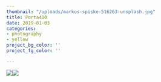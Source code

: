 ```yaml
---
thumbnail: "/uploads/markus-spiske-516263-unsplash.jpg"
title: Porta400
date: 2019-01-03
categories:
- photography
- yellow
project_bg_color: ''
project_fg_color: ''

---
```

![](/uploads/ian-dooley-281897-unsplash.jpg)![](/uploads/markus-spiske-516263-unsplash.jpg)